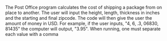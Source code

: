 The Post Office program calculates the cost of shipping a package from on place to another. The user will input the 
height, length, thickness in inches and the starting and final zipcode. The code will then give the user the amount of money in 
USD. For example, if the user inputs, "4, 6, .3, 06830, 81435" the computer will output, "3.95". When running, one must separate 
each value with a comma
